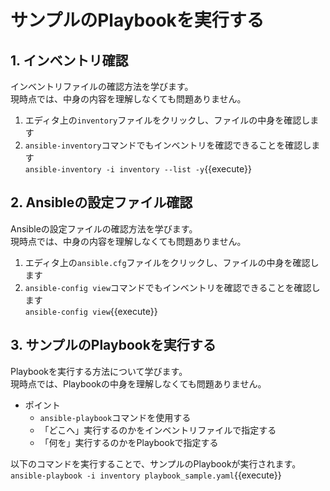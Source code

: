 # サンプルのPlaybookを実行する

## 1. インベントリ確認

インベントリファイルの確認方法を学びます。  
現時点では、中身の内容を理解しなくても問題ありません。

1. エディタ上の`inventory`ファイルをクリックし、ファイルの中身を確認します
2. `ansible-inventory`コマンドでもインベントリを確認できることを確認します  
`ansible-inventory -i inventory --list -y`{{execute}}

## 2. Ansibleの設定ファイル確認

Ansibleの設定ファイルの確認方法を学びます。  
現時点では、中身の内容を理解しなくても問題ありません。

1. エディタ上の`ansible.cfg`ファイルをクリックし、ファイルの中身を確認します
2. `ansible-config view`コマンドでもインベントリを確認できることを確認します  
`ansible-config view`{{execute}}

## 3. サンプルのPlaybookを実行する

Playbookを実行する方法について学びます。  
現時点では、Playbookの中身を理解しなくても問題ありません。

* ポイント
    * `ansible-playbook`コマンドを使用する
    * 「どこへ」実行するのかをインベントリファイルで指定する
    * 「何を」実行するのかをPlaybookで指定する

以下のコマンドを実行することで、サンプルのPlaybookが実行されます。  
`ansible-playbook -i inventory playbook_sample.yaml`{{execute}}
